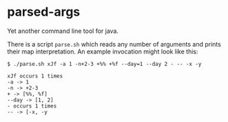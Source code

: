 # parsed-args

Yet another command line tool for java.

There is a script `parse.sh` which reads any number of arguments and prints their map interpretation. An example invocation might look like this:

    $ ./parse.sh xJf -a 1 -n+2-3 +%% +%f --day=1 --day 2 - -- -x -y

    xJf occurs 1 times
    -a -> 1
    -n -> +2-3
    + -> [%%, %f]
    --day -> [1, 2]
    - occurs 1 times
    -- -> [-x, -y
